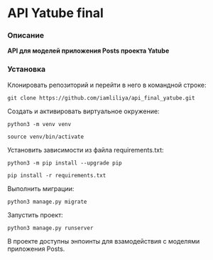 # API Yatube final

### Описание
**API для моделей приложения Posts проекта Yatube**

### Установка
Клонировать репозиторий и перейти в него в командной строке:

```
git clone https://github.com/iamliliya/api_final_yatube.git
```

Cоздать и активировать виртуальное окружение:

```
python3 -m venv venv
```

```
source venv/bin/activate
```

Установить зависимости из файла requirements.txt:

```
python3 -m pip install --upgrade pip
```

```
pip install -r requirements.txt
```

Выполнить миграции:

```
python3 manage.py migrate
```

Запустить проект:

```
python3 manage.py runserver
```
В проекте доступны энпоинты для взамодействия с моделями приложения Posts.
